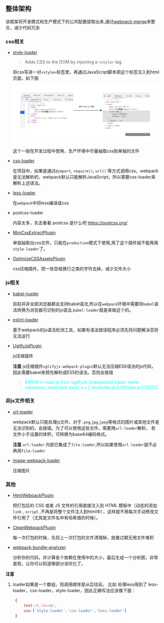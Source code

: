 ## 整体架构

该框架将开发模式和生产模式下的公共配置提取出来,通过[webpack-merge](https://www.npmjs.com/package/webpack-merge)来整合，减少代码冗余

### css相关

- [style-loader](https://webpack.js.org/loaders/style-loader)

	> Adds CSS to the DOM by injecting a ```<style>``` tag

	将css写进一对```<style>```标签里，再通过JavaScript脚本把这个标签注入到html页面，如下图

	![style-loader的作用](https://github.com/LilyLaw/webpack-template/blob/master/assets/img/style-loader.png?raw=true)

	这个一般在开发过程中使用，生产环境中尽量抽取css到单独的文件

- [css-loader](https://webpack.js.org/loaders/css-loader)

	在项目中，如果是通过```@import```, ```require()```, ```url()``` 等方式调用css，webpack是无法解析的，webpack默认只能解析JavaScript，所以需要css-loader来解析上述语法。

- [less-loader](https://webpack.js.org/loaders/less-loader)

	在```webpack```中将less编译成css

- postcss-loader

	内容太多，先去看看 postcss 是什么吧 https://postcss.org/

- [MiniCssExtractPlugin](https://webpack.js.org/plugins/mini-css-extract-plugin/#root)

	单独抽取出css文件，只能在```production```模式下使用,用了这个插件就不能再用```style-loader```了。

- [OptimizeCSSAssetsPlugin](https://github.com/NMFR/optimize-css-assets-webpack-plugin)

	css压缩插件，把一些空格换行之类的字符去掉，减少文件大小

### js相关

- [babel-loader](https://webpack.js.org/loaders/babel-loader/#root)

	目前并非全部浏览器都会支持babel语法,所以在```webpack```环境中需要将```babel```语法转换为浏览器可识别的js语法,```babel-loader```就是来做这个的。

- [eslint-loader](https://webpack.js.org/loaders/eslint-loader/#root)

	基于webpack的js语法检测工具，如果有语法错误程序必须先将问题解决否则无法运行

- [UglifyJsPlugin](https://webpack.js.org/plugins/uglifyjs-webpack-plugin)

	js压缩插件

	**注意** js压缩插件```uglifyjs-webpack-plugin```默认无法压缩ES6语法的js代码，因此需要babel来预先解析成ES5的语法。否则会报错

	> <font color=#00ffff>ERROR in main.js from UglifyJs  Unexpected token: name «domsss», expected: punc «;» [./src/index.js:5,0][main.js:17207,5]</font>

### 非js文件相关

- [url-loader](https://webpack.js.org/loaders/url-loader/)

	webpack默认只能处理js文件，对于```.png```,```jpg```,```jpeg```等格式的图片或其他文件是无法识别的，会报错。为了可以使用这些文件，需要用```url-loader```解析。
	若文件小于设置的体积，可转换为base64编码格式。

	**注意** ```url-loader``` 内部已集成了```file-loader```,所以如果使用```url-loader```就不必再用```file-loader```

- [image-webpack-loader](https://github.com/tcoopman/image-webpack-loader#image-webpack-loader)

	压缩图片

### 其他

- [HtmlWebpackPlugin](https://webpack.js.org/plugins/html-webpack-plugin/#root)

	把打包后的 CSS 或者 JS 文件的引用直接注入到 HTML 模板中（动态的添加```link``` , ```script``` ,不再是将整个文件注入到html中），这样就不用每次手动修改文件引用了（尤其是文件名中有哈希值的时候）。

- [CleanWebpackPlugin](https://webpack.js.org/guides/output-management/#cleaning-up-the-dist-folder)

	每一次打包的时候，先将上一次打包的文件清理掉，放置过期无用文件堆积

- [webpack-bundle-analyzer](https://www.npmjs.com/package/webpack-bundle-analyzer)

	分析你的代码，并计算各个依赖在使用中的大小，最后生成一个分析图，非常直观，让你可以知道哪部分该优化了。



**注意**

1. loader如果是一个数组，则调用顺序是从后往前。 比如 处理less用到了 less-loader，css-loader，style-loader，因此正确写法应该像下面：

   ```javascript
	{
		test:/\.less$/,
		use:['style-loader','css-loader','less-loader']
	}
   ```